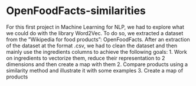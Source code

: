 # OpenFoodFacts-similarities

For this first project in Machine Learning for NLP, we had to explore what we could
do with the library Word2Vec. To do so, we extracted a dataset from the ”Wikipedia
for food products”: OpenFoodFacts.
After an extraction of the dataset at the format .csv, we had to clean the dataset
and then mainly use the ingredients columns to achieve the following goals:
    1. Work on ingredients to vectorize them, reduce their representation to 2 dimensions
    and then create a map with them
    2. Compare products using a similarity method and illustrate it with some examples
    3. Create a map of products
